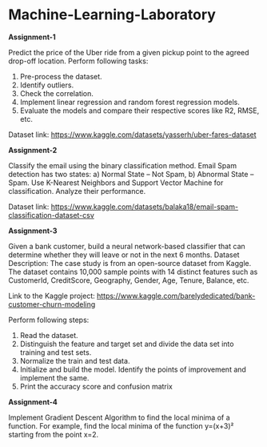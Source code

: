 # Machine-Learning-Laboratory

**Assignment-1**

Predict the price of the Uber ride from a given pickup point to the agreed drop-off location. Perform following tasks:
1. Pre-process the dataset.
2. Identify outliers.
3. Check the correlation.
4. Implement linear regression and random forest regression models.
5. Evaluate the models and compare their respective scores like R2, RMSE, etc.

Dataset link: https://www.kaggle.com/datasets/yasserh/uber-fares-dataset

**Assignment-2**

Classify the email using the binary classification method. Email Spam detection has two states: a) Normal State – Not Spam, b) Abnormal State – Spam. 
Use K-Nearest Neighbors and Support Vector Machine for classification. Analyze their performance.

Dataset link: https://www.kaggle.com/datasets/balaka18/email-spam-classification-dataset-csv

**Assignment-3**

Given a bank customer, build a neural network-based classifier that can determine whether they will leave or not in the next 6 months.
Dataset Description: The case study is from an open-source dataset from Kaggle. The dataset contains 10,000 sample points with 14 distinct features such as CustomerId, CreditScore, Geography, Gender, Age, Tenure, Balance, etc. 

Link to the Kaggle project: https://www.kaggle.com/barelydedicated/bank-customer-churn-modeling

Perform following steps: 
1. Read the dataset.
2. Distinguish the feature and target set and divide the data set into training and test sets.
3. Normalize the train and test data.
4. Initialize and build the model. Identify the points of improvement and implement the same.
5. Print the accuracy score and confusion matrix

**Assignment-4**

Implement Gradient Descent Algorithm to find the local minima of a function. For example, find the local minima of the function y=(x+3)² starting from the point x=2.
